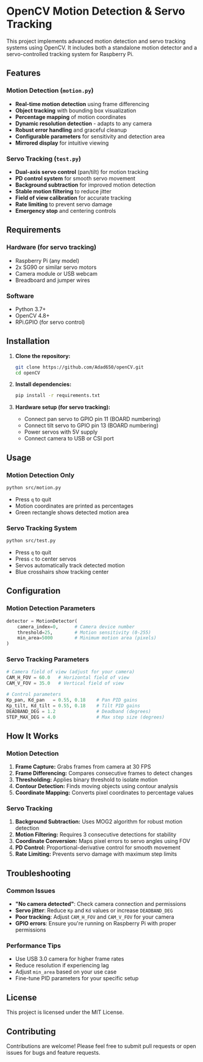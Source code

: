 # OpenCV Motion Detection & Servo Tracking

This project implements advanced motion detection and servo tracking systems using OpenCV. It includes both a standalone motion detector and a servo-controlled tracking system for Raspberry Pi.

## Features

### Motion Detection (`motion.py`)
- **Real-time motion detection** using frame differencing
- **Object tracking** with bounding box visualization
- **Percentage mapping** of motion coordinates
- **Dynamic resolution detection** - adapts to any camera
- **Robust error handling** and graceful cleanup
- **Configurable parameters** for sensitivity and detection area
- **Mirrored display** for intuitive viewing

### Servo Tracking (`test.py`)
- **Dual-axis servo control** (pan/tilt) for motion tracking
- **PD control system** for smooth servo movement
- **Background subtraction** for improved motion detection
- **Stable motion filtering** to reduce jitter
- **Field of view calibration** for accurate tracking
- **Rate limiting** to prevent servo damage
- **Emergency stop** and centering controls

## Requirements

### Hardware (for servo tracking)
- Raspberry Pi (any model)
- 2x SG90 or similar servo motors
- Camera module or USB webcam
- Breadboard and jumper wires

### Software
- Python 3.7+
- OpenCV 4.8+
- RPi.GPIO (for servo control)

## Installation

1. **Clone the repository:**
   ```bash
   git clone https://github.com/Adad650/openCV.git
   cd openCV
   ```

2. **Install dependencies:**
   ```bash
   pip install -r requirements.txt
   ```

3. **Hardware setup (for servo tracking):**
   - Connect pan servo to GPIO pin 11 (BOARD numbering)
   - Connect tilt servo to GPIO pin 13 (BOARD numbering)
   - Power servos with 5V supply
   - Connect camera to USB or CSI port

## Usage

### Motion Detection Only
```bash
python src/motion.py
```
- Press `q` to quit
- Motion coordinates are printed as percentages
- Green rectangle shows detected motion area

### Servo Tracking System
```bash
python src/test.py
```
- Press `q` to quit
- Press `c` to center servos
- Servos automatically track detected motion
- Blue crosshairs show tracking center

## Configuration

### Motion Detection Parameters
```python
detector = MotionDetector(
    camera_index=0,      # Camera device number
    threshold=25,        # Motion sensitivity (0-255)
    min_area=5000        # Minimum motion area (pixels)
)
```

### Servo Tracking Parameters
```python
# Camera field of view (adjust for your camera)
CAM_H_FOV = 60.0   # Horizontal field of view
CAM_V_FOV = 35.0   # Vertical field of view

# Control parameters
Kp_pan, Kd_pan   = 0.55, 0.18    # Pan PID gains
Kp_tilt, Kd_tilt = 0.55, 0.18    # Tilt PID gains
DEADBAND_DEG = 1.2               # Deadband (degrees)
STEP_MAX_DEG = 4.0               # Max step size (degrees)
```

## How It Works

### Motion Detection
1. **Frame Capture:** Grabs frames from camera at 30 FPS
2. **Frame Differencing:** Compares consecutive frames to detect changes
3. **Thresholding:** Applies binary threshold to isolate motion
4. **Contour Detection:** Finds moving objects using contour analysis
5. **Coordinate Mapping:** Converts pixel coordinates to percentage values

### Servo Tracking
1. **Background Subtraction:** Uses MOG2 algorithm for robust motion detection
2. **Motion Filtering:** Requires 3 consecutive detections for stability
3. **Coordinate Conversion:** Maps pixel errors to servo angles using FOV
4. **PD Control:** Proportional-derivative control for smooth movement
5. **Rate Limiting:** Prevents servo damage with maximum step limits

## Troubleshooting

### Common Issues
- **"No camera detected"**: Check camera connection and permissions
- **Servo jitter**: Reduce `Kp` and `Kd` values or increase `DEADBAND_DEG`
- **Poor tracking**: Adjust `CAM_H_FOV` and `CAM_V_FOV` for your camera
- **GPIO errors**: Ensure you're running on Raspberry Pi with proper permissions

### Performance Tips
- Use USB 3.0 camera for higher frame rates
- Reduce resolution if experiencing lag
- Adjust `min_area` based on your use case
- Fine-tune PID parameters for your specific setup

## License
This project is licensed under the MIT License.

## Contributing
Contributions are welcome! Please feel free to submit pull requests or open issues for bugs and feature requests.